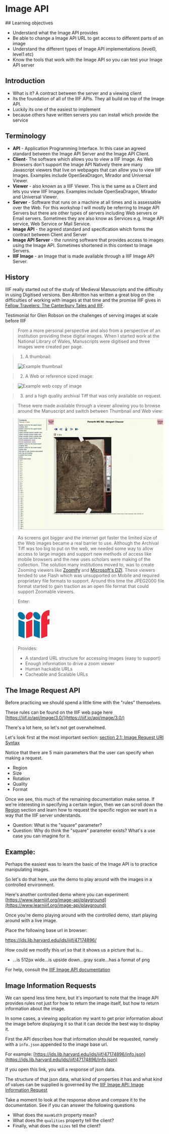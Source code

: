 # Image API



## Learning objectives

 * Understand what the Image API provides
 * Be able to change a Image API URL to get access to different parts of an image
 * Understand the different types of Image API implementations (level0, level1 etc)
 * Know the tools that work with the Image API so you can test your Image API server

## Introduction

 * What is it? A contract between the server and a viewing client
 * Its the foundation of all of the IIIF APIs. They all build on top of the Image API.
 * Luckily its one of the easiest to implement 
 * because others have written servers you can install which provide the service

## Terminology
 * __API__ - Application Programming Interface. In this case an agreed standard between the Image API Server and the Image API Client. 
 * __Client__- The software which allows you to view a IIIF Image. As Web Browsers don't support the Image API Natively there are many Javascript viewers that live on webpages that can allow you to view IIIF Images. Examples include OpenSeaDragon, Mirador and Universal Viewer. 
 * __Viewer__ - also known as a IIIF Viewer. This is the same as a Client and lets you view IIIF Images. Examples include OpenSeaDragon, Mirador and Universal Viewer. 
 * __Server__ - Software that runs on a machine at all times and is assessable over the Web. For this workshop I will mostly be referring to Image API Servers but there are other types of servers including Web servers or Email servers. Sometimes they are also know as Services e.g. Image API service, Web Service or Mail Service.  
 * __Image API__ - the agreed standard and specification which forms the contract between Client and Server
 * __Image API Server__ - the running software that provides access to images using the Image API. Sometimes shortened in this context to Image Servers. 
 * __IIIF Image__ - an Image that is made available through a IIIF Image API Server. 

## History

IIIF really started out of the study of Medieval Manuscripts and the difficulty in using Digitised versions. Ben Albritton has written a great blog on the difficulties of working with images at that time and the promise IIIF gives in [Fellow Travelers: The Canterbury Tales and IIIF](https://blalbrit.github.io/2015/07/14/fellow-travelers-the-canterbury-tales-and-iiif). 

Testimonial for Glen Robson on the challenges of serving images at scale before IIIF

> From a more personal perspective and also from a perspective of an institution providing these digital images. When I started work at the National Library of Wales, Manuscripts were digitised and three images were created per page. 

> 1. A thumbnail: 
> 
> ![Example thumbnail](https://damsssl.llgc.org.uk/iiif/2.0/image/4628571/full/90,/0/default.jpg)

> 2. A Web or reference sized image:

> ![Example web copy of image](https://damsssl.llgc.org.uk/iiif/2.0/image/4628571/full/300,/0/default.jpg)

> 3. and a high quality archival Tiff that was only available on request. 

>These were made available through a viewer allowing you to browse around the Manuscript and switch between Thumbnail and Web view: 

> ![Image of a historical digital viewer](img/Chaucer_viewer.png)

> As screens got bigger and the internet got faster the limited size of the Web images became a real barrier to use. Although the Archival Tiff was too big to put on the web, we needed some way to allow access to large images and support new methods of access like mobile browsers and the new uses scholars were making of the collection. The solution many institutions moved to, was to create Zooming viewers like [Zoomify](http://www.zoomify.com/) and [Microsoft's DZI](https://en.wikipedia.org/wiki/Deep_Zoom). These viewers tended to use Flash which was unsupported on Mobile and required proprietary file formats to support. Around this time the JPEG2000 file format started to gain traction as an open file format that could support Zoomable viewers. 

> Enter:

> ![IIIF Logo](img/logo.png)

> Provides:
 > * A standard URL structure for accessing images (easy to support)
 > * Enough information to drive a zoom viewer
 > * Human hackable URLs
 > * Cacheable and Scalable URLs


## The Image Request API 

Before practicing we should spend a little time with the "rules" themselves. 

These rules can be found on the IIIF web page here [https://iiif.io/api/image/3.0/](https://iiif.io/api/image/3.0/)

There's a lot here, so let's not get overwhelmed. 

Let's look first at the most important section: [section 2.1: Image Request URI Syntax](https://iiif.io/api/image/3.0/#21-image-request-uri-syntax)

Notice that there are 5 main parameters that the user can specify when making a request.

* Region
* Size
* Rotation
* Quality
* Format

Once we see, this much of the remaining documentation make sense. If we're interesting in specifying a certain region, then we can scroll down the [Region](https://iiif.io/api/image/3.0/#41-region) section and learn how to request the specific region we want in a way that the IIIF server understands.

* Question: What is the "square" parameter?
* Question: Why do think the "square" parameter exists? What's a use case you can imagine for it.

## Example:

Perhaps the easiest was to learn the basic of the Image API is to practice manipulating images.

So let's do that here, use the demo to play around with the images in a controlled environment. 

<div id="image_api_demo">
</div>
<script src="../../extras.js">
</script>
<script src="viewer.js">
</script>
<script>
   addViewer({
        div: 'image_api_demo',
        images: [
            'https://ids.lib.harvard.edu/ids/iiif/25286607',
            'https://dlcs.io/iiif-img/wellcome/5/b14658197.jp2'
            ],
        sizes: [
            '500,',
            '500,500',
            '!500,500'
        ],
        regions: [
            'full',
            'square',
            '1000,100,3000,2000',
            '2000,3000,2000,2000',
        ]
   });
   /*
        'https://dlcs.io/iiif-img/wellcome/5/b14658197.jp2',
            'https://iiif.io/api/image/3.0/example/reference/9ee11092dfd2782634f5e8e2c87c16d5-uclamss_1841_diary_07_02',
            'https://ids.si.edu/ids/iiif/CHSDM-317E001E9E352-000001',
            'https://ids.si.edu/ids/iiif/SAAM-1930.12.50_1' */

</script>

Here's another controlled demo where you can experiment: [https://www.learniiif.org/image-api/playground](https://www.learniiif.org/image-api/playground)

Once you're demo playing around with the controlled demo, start playing around with a live image. 

Place the following base url in browser:

https://ids.lib.harvard.edu/ids/iiif/47174896/

How could we modify this url so that it shows us a picture that is...

* ...is 512px wide...is upside down...gray scale...has a format of png

For help, consult the [IIIF Image API documentation](https://iiif.io/api/image/3.0/)

## Image Information Requests

We can spend less time here, but it's important to note that the Image API provides rules not just for how to return the image itself, but how to return information about the image. 

In some cases, a viewing application my want to get prior information about the image before displaying it so that it can decide the best way to display it. 

First the API describes how that information should be requested, namely with a `info.json` appended to the image base url.

For example: [https://ids.lib.harvard.edu/ids/iiif/47174896/info.json](https://ids.lib.harvard.edu/ids/iiif/47174896/info.json)

If you open this link, you will a response of json data.

The structure of that json data, what kind of properties it has and what kind of values can be supplied is governed by the [IIIF Image API: Image Information Request](https://iiif.io/api/image/3.0/#5-image-information)

Take a moment to look at the response above and compare it to the documentation. See if you can answer the following questions

* What does the `maxWidth` property mean?
* What does the `qualities` property tell the client?
* Finally, what does the `sizes` tell the client?